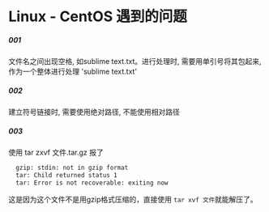 # Linux - CentOS 遇到的问题
  
##### 001
文件名之间出现空格, 如sublime text.txt。进行处理时, 需要用单引号将其包起来, 作为一个整体进行处理 'sublime text.txt'
 

##### 002
建立符号链接时, 需要使用绝对路径, 不能使用相对路径

##### 003
使用  tar zxvf 文件.tar.gz 报了
```xml
  gzip: stdin: not in gzip format
  tar: Child returned status 1
  tar: Error is not recoverable: exiting now
```
这是因为这个文件不是用gzip格式压缩的，直接使用 `tar xvf 文件`就能解压了。
